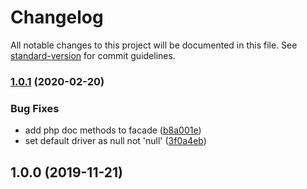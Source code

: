 # Changelog

All notable changes to this project will be documented in this file. See [standard-version](https://github.com/conventional-changelog/standard-version) for commit guidelines.

### [1.0.1](https://github.com/dansmaculotte/laravel-newsletter/compare/v1.0.0...v1.0.1) (2020-02-20)


### Bug Fixes

* add php doc methods to facade ([b8a001e](https://github.com/dansmaculotte/laravel-newsletter/commit/b8a001e))
* set default driver as null not 'null' ([3f0a4eb](https://github.com/dansmaculotte/laravel-newsletter/commit/3f0a4eb))

## 1.0.0 (2019-11-21)
